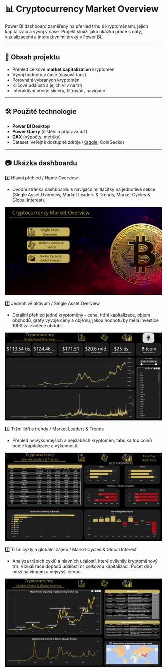# 📊 Cryptocurrency Market Overview

Power BI dashboard zaměřený na přehled trhu s kryptoměnami, jejich kapitalizaci a vývoj v čase. Projekt slouží jako ukázka práce s daty, vizualizacemi a interaktivními prvky v Power BI.

---

## 🚀 Obsah projektu
- Přehled celkové **market capitalization** kryptoměn
- Vývoj hodnoty v čase (časová řada)
- Porovnání vybraných kryptoměn
- Klíčové události a jejich vliv na trh
- Interaktivní prvky: slicery, filtrování, navigace

---

## 🛠️ Použité technologie
- **Power BI Desktop**
- **Power Query** (čištění a příprava dat)
- **DAX** (výpočty, metriky)
- Dataset: veřejně dostupné zdroje ([Kaggle](https://www.kaggle.com/datasets/isaaclopgu/cryptocurrency-historical-prices-top-100-2025), CoinGecko)

---

## 📷 Ukázka dashboardu

1️⃣ Hlavní přehled / Home Overview

  - Úvodní stránka dashboardu s navigačními tlačítky na jednotlivé sekce (Single Asset Overview, Market Leaders & Trends, Market Cycles & Global Interest).

![Hometab](screenshots/Hometab.PNG) 

2️⃣ Jednotlivé aktivum / Single Asset Overview

  - Detailní přehled jedné kryptoměny – cena, tržní kapitalizace, objem obchodů, grafy vývoje ceny a objemu, jakou hodnotu by měla investice 100$ za zvolené období.
 
![Asset_overview](screenshots/Single_assets_overview.PNG) 

3️⃣ Tržní lídři a trendy / Market Leaders & Trends

  - Přehled nejvýkonnějších a nejslabších kryptoměn, tabulka top coinů podle kapitalizace a výkonnosti.
    
![Market_leaders](screenshots/Market_leaders.PNG)

4️⃣ Tržní cykly a globální zájem / Market Cycles & Global Interest

  - Analýza tržních cyklů a hlavních událostí, které ovlivnily kryptoměnový trh. Vizualizace dopadů událostí na celkovou kapitalizaci. Počet dnů mezi halvingem a nejvyšší cenou.
    
![Market_cycles](screenshots/Market_cycles.PNG)

  
